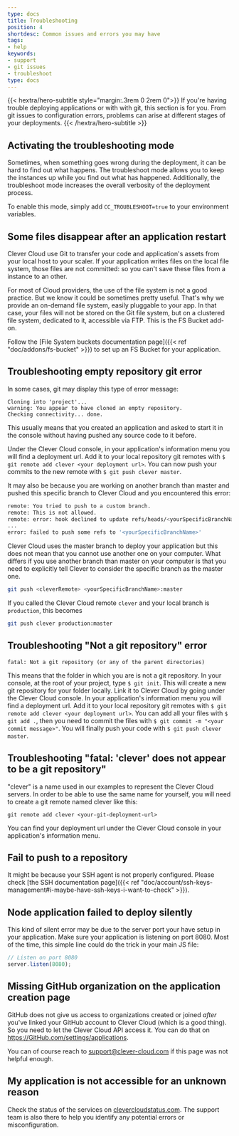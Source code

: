 ```yaml
---
type: docs
title: Troubleshooting
position: 4
shortdesc: Common issues and errors you may have
tags:
- help
keywords:
- support
- git issues
- troubleshoot
type: docs
---
```


{{< hextra/hero-subtitle style="margin:.3rem 0 2rem 0">}}
  If you're having trouble deploying applications or with with git, this section is for you. From git issues to configuration errors, problems can arise at different stages of your deployments.
{{< /hextra/hero-subtitle >}}

## Activating the troubleshooting mode

Sometimes, when something goes wrong during the deployment, it can be hard to find out what happens. The troubleshoot mode allows you to keep the instances up while you find out what has happened.
Additionally, the troubleshoot mode increases the overall verbosity of the deployment process.

To enable this mode, simply add `CC_TROUBLESHOOT=true` to your environment variables.

## Some files disappear after an application restart

Clever Cloud use Git to transfer your code and application's assets from your local host to your scaler. If your application writes files on the local file system, those files are not committed: so you can't save these files from a instance to an other.

For most of Cloud providers, the use of the file system is not a good practice. But we know it could be sometimes pretty useful. That's why we provide an on-demand file system, easily pluggable to your app. In that case, your files will not be stored on the Git file system, but on a clustered file system, dedicated to it, accessible via FTP. This is the FS Bucket add-on.

Follow the [File System buckets documentation page]({{< ref "doc/addons/fs-bucket" >}}) to set up an FS Bucket for your application.

## Troubleshooting empty repository git error

In some cases, git may display this type of error message:

```text
Cloning into 'project'...
warning: You appear to have cloned an empty repository.
Checking connectivity... done.
```

This usually means that you created an application and asked to start it in the console without having pushed any source code to it before.

Under the Clever Cloud console, in your application's information menu you will find a deployment url. Add it to your local repository git remotes with `$ git remote add clever <your deployment url>`.
You can now push your commits to the new remote with `$ git push clever master`.

It may also be because you are working on another branch than master and pushed this specific branch to Clever Cloud and you encountered this error:

```bash
remote: You tried to push to a custom branch.
remote: This is not allowed.
remote: error: hook declined to update refs/heads/<yourSpecificBranchName>
...
error: failed to push some refs to '<yourSpecificBranchName>'
```

Clever Cloud uses the master branch to deploy your application but this does not mean that you cannot use another one on your computer.
What differs if you use another branch than master on your computer is that you need to explicitly tell Clever to consider the specific branch as the master one.

```bash
git push <cleverRemote> <yourSpecificBranchName>:master
```

If you called the Clever Cloud remote `clever` and your local branch is `production`, this becomes

```bash
git push clever production:master
```

## Troubleshooting "Not a git repository" error

```text
fatal: Not a git repository (or any of the parent directories)
```

This means that the folder in which you are is not a git repository.
In your console, at the root of your project, type `$ git init`. This will create a new git repository for your folder locally. Link it to Clever Cloud by going under the Clever Cloud console. In your application's information menu you will find a deployment url. Add it to your local repository git remotes with `$ git remote add clever <your deployment url>`.
You can add all your files with `$ git add .`, then you need to commit the files with `$ git commit -m "<your commit message>"`.
You will finally push your code with `$ git push clever master`.

## Troubleshooting "fatal: 'clever' does not appear to be a git repository"

"clever" is a name used in our examples to represent the Clever Cloud servers.
In order to be able to use the same name for yourself, you will need to create a git remote named clever like this:

```shell
git remote add clever <your-git-deployment-url>
```

You can find your deployment url under the Clever Cloud console in your application's information menu.

## Fail to push to a repository

It might be because your SSH agent is not properly configured. Please check [the SSH documentation page]({{< ref "doc/account/ssh-keys-management#i-maybe-have-ssh-keys-i-want-to-check" >}}).

## Node application failed to deploy silently

This kind of silent error may be due to the server port your have setup in your application. Make sure your application is listening on port 8080.
Most of the time, this simple line could do the trick in your main JS file:

```javascript
// Listen on port 8080
server.listen(8080);
```

## Missing GitHub organization on the application creation page

GitHub does not give us access to organizations created or joined *after* you've linked your GitHub account to Clever Cloud (which is a good thing). So you need to let the Clever Cloud API access it. You can do that on <https://GitHub.com/settings/applications>.

You can of course reach to <support@clever-cloud.com> if this page was not helpful enough.

## My application is not accessible for an unknown reason

Check the status of the services on [clevercloudstatus.com](https://www.clevercloudstatus.com/). The support team is also there to help you identify any potential errors or misconfiguration.

